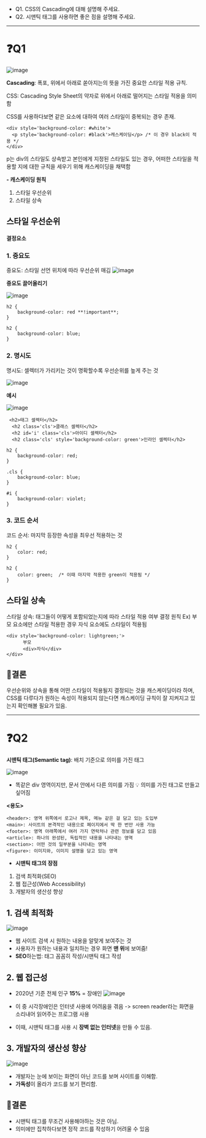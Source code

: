 - Q1. CSS의 Cascading에 대해 설명해 주세요.
- Q2. 시맨틱 태그를 사용하면 좋은 점을 설명해 주세요.
<hr>

# ❓Q1
![image](https://github.com/user-attachments/assets/7c1a4f06-fe03-4f8c-84b1-ce9de9162894)

**Cascading**: 폭포, 위에서 아래로 쏟아지는의 뜻을 가진 중요한 스타일 적용 규칙.

CSS: Cascading Style Sheet의 약자로 위에서 아래로 떨어지는 스타일 적용을 의미함

CSS를 사용하다보면 같은 요소에 대하여 여러 스타일이 중복되는 경우 존재.
```
<div style='background-color: #white'>
  <p style='background-color: #black'>캐스케이딩</p> /* 이 경우 black이 적용 */
</div>
```
p는 div의 스타일도 상속받고 본인에게 지정된 스타일도 있는 경우, 
어떠한 스타일을 적용할 지에 대한 규칙을 세우기 위해 캐스케이딩을 채택함

**- 캐스케이딩 원칙**
1. 스타일 우선순위
2. 스타일 상속

## 스타일 우선순위

#### 결정요소

### 1. 중요도

중요도: 스타일 선언 위치에 따라 우선순위 매김
![image](https://github.com/user-attachments/assets/d9f7eb76-1b70-4325-8c63-7d6beb66491a)

**중요도 끌어올리기**

![image](https://github.com/user-attachments/assets/e5f56554-b94d-4adc-86ec-4a9620da826c)

```
h2 {
    background-color: red **!important**;
}

h2 {
    background-color: blue;
}
```
  
### 2. 명시도

명시도: 셀렉터가 가리키는 것이 명확할수록 우선순위를 높게 주는 것

![image](https://github.com/user-attachments/assets/a2294283-b4f9-43c6-967b-facfd0c64f4e)

**예시**

![image](https://github.com/user-attachments/assets/0816e364-80d2-4f57-8095-2ca3bb82b037)

```
 <h2>태그 셀렉터</h2>
  <h2 class='cls'>클래스 셀렉터</h2>
  <h2 id='i' class='cls'>아이디 셀렉터</h2>
  <h2 class='cls' style='background-color: green'>인라인 셀렉터</h2>
```
```
h2 {
    background-color: red;
}

.cls {
    background-color: blue;
}

#i {
    background-color: violet;
}
```

### 3. 코드 순서

코드 순서: 마지막 등장한 속성을 최우선 적용하는 것
```
h2 {
    color: red;
}

h2 {
    color: green;  /* 이때 마지막 적용한 green이 적용됨 */
} 
```

## 스타일 상속
스타일 상속: 태그들이 어떻게 포함되었는지에 따라 스타일 적용 여부 결정 원칙
Ex) 부모 요소에만 스타일 적용한 경우 자식 요소에도 스타일이 적용됨
```
<div style='background-color: lightgreen;'>
      부모
      <div>자식</div>
</div>
```

## 📝결론
우선순위와 상속을 통해 어떤 스타일이 적용될지 결정되는 것을 캐스케이딩이라 하며,
CSS를 다루다가 원하는 속성이 적용되지 않는다면 캐스케이딩 규칙이 잘 지켜지고 있는지 
확인해볼 필요가 있음.

<hr> 

# ❓Q2

**시맨틱 태그(Semantic tag)**: 배치 기준으로 의미를 가진 태그 

![image](https://github.com/user-attachments/assets/18867f4c-ce90-421a-ad5b-ef60bd48adec)


- 똑같은 div 영역이지만, 문서 안에서 다른 의미를 가짐
💡 의미를 가진 태그로 만들고 싶어짐
  

**<용도>**
```
<header>: 영역 위쪽에서 로고나 제목, 메뉴 같은 걸 담고 있는 도입부
<main>: 사이트의 본격적인 내용으로 페이지에서 딱 한 번만 사용 가능
<footer>: 영역 아래쪽에서 여러 가지 연락처나 관련 정보를 담고 있음
<article>: 하나의 완성된, 독립적인 내용을 나타내는 영역
<section>: 어떤 것의 일부분을 나타내는 영역
<figure>: 이미지와, 이미지 설명을 담고 있는 영역
```


- **시맨틱 태그의 장점**
1. 검색 최적화(SEO)
2. 웹 접근성(Web Accessibility)
3. 개발자의 생산성 향상
   

## 1. 검색 최적화 

![image](https://github.com/user-attachments/assets/555d80b4-b069-40bc-9947-a9d9cf7bc687)

- 웹 사이트 검색 시 원하는 내용을 알맞게 보여주는 것
- 사용자가 원하는 내용과 일치하는 경우 화면 **맨 위**에 보여줌!
- **SEO**하는법: <meta>태그 꼼꼼히 작성/시맨틱 태그 작성
  

## 2. 웹 접근성
- 2020년 기준 전체 인구 **15%** = 장애인
![image](https://github.com/user-attachments/assets/7d219b1d-3ffb-42bb-a240-73de34f697c8)


- 이 중 시각장애인은 인터넷 사용에 어려움을 겪음
-> screen reader라는 화면을 소리내어 읽어주는 프로그램 사용
- 이때, 시맨틱 태그를 사용 시 **장벽 없는 인터넷**을 만들 수 있음.
  

## 3. 개발자의 생산성 향상

![image](https://github.com/user-attachments/assets/16e2f622-7a43-49fd-a32e-fb719ff20705)


- 개발자는 눈에 보이는 화면이 아닌 코드를 보며 사이트를 이해함.
- **가독성**이 올라가 코드를 보기 편리함.


## 📝결론
- 시맨틱 태그를 무조건 사용해야하는 것은 아님.
- 의미에만 집착하다보면 정작 코드를 작성하기 어려울 수 있음
